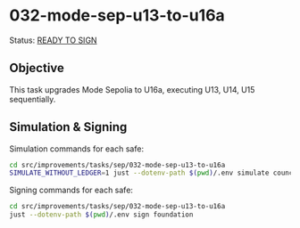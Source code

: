 # 032-mode-sep-u13-to-u16a

Status: [READY TO SIGN]()

## Objective

This task upgrades Mode Sepolia to U16a, executing U13, U14, U15 sequentially.

## Simulation & Signing

Simulation commands for each safe:
```bash
cd src/improvements/tasks/sep/032-mode-sep-u13-to-u16a
SIMULATE_WITHOUT_LEDGER=1 just --dotenv-path $(pwd)/.env simulate council
```

Signing commands for each safe:
```bash
cd src/improvements/tasks/sep/032-mode-sep-u13-to-u16a
just --dotenv-path $(pwd)/.env sign foundation
```
